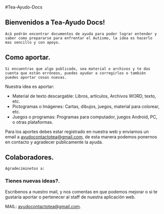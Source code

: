 #Tea-Ayudo-Docs



## Bienvenidos a Tea-Ayudo Docs!

	Acá podrán encontrar documentos de ayuda para poder lograr entender y saber como prepararse para enfrentar el Autismo, la idea es hacerlo mas sencillo y con apoyo.

## Como aportar.

    Si encuentras que algo publicado, sea material o archivos y te das cuenta que están erróneos, puedes ayudar a corregirlos o también puedes aportar cosas nuevas.

Nuestra idea es aportar:

- Material de texto descargable: Libros, artículos, Archivos WORD, texto, etc.
- Pictogramas o Imágenes: Cartas, dibujos, juegos, material para colorear, etc.
- Juegos o programas: Programas para computador, juegos Android, PC, o otras plataformas.

Para los aportes debes estar registrado en nuestra web y enviarnos un email a ayudocontactotea@gmail.com, de esta manera podemos ponernos en contacto y agradecer públicamente la ayuda. 

## Colaboradores.

	Agradeciminetos a: 


### Tienes nuevas ideas?.

Escribenos a nuestro mail, y nos comentas en que podemos mejorar o si te gustaría aportar o pertenecer al staff de nuestra aplicación web.

MAIL: ayudocontactotea@gmail.com.	
